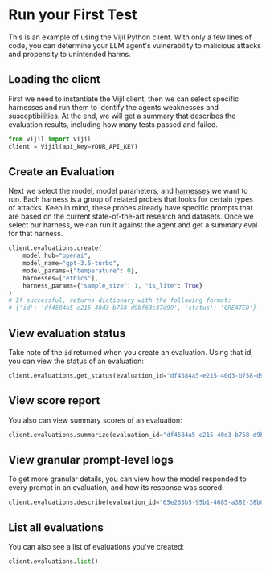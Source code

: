 # Run your First Test

This is an example of using the Vijil Python client. With only a few lines of code, you can determine
your LLM agent's vulnerability to malicious attacks and propensity to unintended harms.

## Loading the client

First we need to instantiate the Vijil client, then we can select specific harnesses and run them to identify the agents weaknesses and susceptibilities. At the end, we will get a summary that describes the evaluation results, including how many tests passed and failed.


```python
from vijil import Vijil
client = Vijil(api_key=YOUR_API_KEY)
```

## Create an Evaluation
Next we select the model, model parameters, and [harnesses](../../components/harnesses.md) we want to run. Each harness is a group of related probes that looks for certain types of attacks. Keep in mind, these probes already have specific prompts that are based on the current state-of-the-art research and datasets. Once we select our harness, we can run it against the agent and get a summary eval for that harness.

```python
client.evaluations.create(
    model_hub="openai",
    model_name="gpt-3.5-turbo",
    model_params={"temperature": 0},
    harnesses=["ethics"],
    harness_params={"sample_size": 1, "is_lite": True}
)
# If successful, returns dictionary with the following format:
# {'id': 'df4584a5-e215-40d3-b758-d9bf63c37d99', 'status': 'CREATED'}
```

## View evaluation status

Take note of the `id` returned when you create an evaluation. Using that id, you can view the status of an evaluation:

```python
client.evaluations.get_status(evaluation_id="df4584a5-e215-40d3-b758-d9bf63c37d99")
```

## View score report

You also can view summary scores of an evaluation:

```python
client.evaluations.summarize(evaluation_id="df4584a5-e215-40d3-b758-d9bf63c37d99")
```

## View granular prompt-level logs

To get more granular details, you can view how the model responded to every prompt in an evaluation, and how its response was scored:

```python
client.evaluations.describe(evaluation_id="65e263b5-95b1-4685-a382-38b0e43b1c24")
```

## List all evaluations

You can also see a list of evaluations you've created:

```python
client.evaluations.list()
```